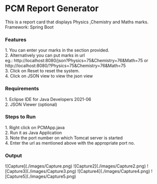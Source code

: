 # PCM Report Generator
This is a report card that displays Physics ,Chemistry and Maths marks.<br>
Framework: Spring Boot <br>

<h3>Features</h3>
1. You can enter your marks in the section provided. <br>
2. Alternatively you can put marks in url <br>
eg.: http://localhost:8080/json?Physics=75&Chemistry=76&Math=75 or http://localhost:8080/?Physics=75&Chemistry=76&Math=75 <br>
3. Click on Reset to reset the system. <br>
4. Click on JSON view to view the json view <br>

<h3>Requirements</h3>
1. Eclipse IDE for Java Developers 2021-06 <br>
2. JSON Viewer (optional)<br>

<h3>Steps to Run</h3>
1. Right click on PCMApp.java <br>
2. Run it as Java Application <br>
3. Note the port number on which Tomcat server is started <br>
4. Enter the url as mentioned above with the appropriate port no. <br>

<h3>Output</h3>
![Capture](./images/Capture.png)
![Capture2](./images/Capture2.png)
![Capture3](./images/Capture3.png)
![Capture4](./images/Capture4.png)
![Capture5](./images/Capture5.png)
